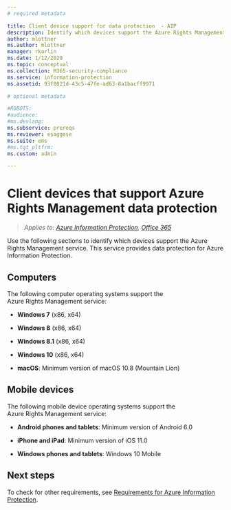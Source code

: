 ```yaml
---
# required metadata

title: Client device support for data protection  - AIP
description: Identify which devices support the Azure Rights Management service from Azure Information Protection.
author: mlottner
ms.author: mlottner
manager: rkarlin
ms.date: 1/12/2020
ms.topic: conceptual
ms.collection: M365-security-compliance
ms.service: information-protection
ms.assetid: 93f8021d-43c5-47fe-ad63-8a1bacff9971

# optional metadata

#ROBOTS:
#audience:
#ms.devlang:
ms.subservice: prereqs
ms.reviewer: esaggese
ms.suite: ems
#ms.tgt_pltfrm:
ms.custom: admin

---
```



# Client devices that support Azure Rights Management data protection

>*Applies to: [Azure Information Protection](https://azure.microsoft.com/pricing/details/information-protection), [Office 365](https://download.microsoft.com/download/E/C/F/ECF42E71-4EC0-48FF-AA00-577AC14D5B5C/Azure_Information_Protection_licensing_datasheet_EN-US.pdf)*

Use the following sections to identify which devices support the Azure Rights Management service. This service provides data protection for Azure Information Protection.

## Computers
The following computer operating systems support the Azure Rights Management service:

-   **Windows 7** (x86, x64)

-   **Windows 8** (x86, x64)

-   **Windows 8.1** (x86, x64)

-   **Windows 10** (x86, x64)

-   **macOS**: Minimum version of macOS 10.8 (Mountain Lion)

## Mobile devices
The following mobile device operating systems support the Azure Rights Management service:

-   **Android phones and tablets**: Minimum version of Android 6.0

-   **iPhone and iPad**: Minimum version of iOS 11.0

-   **Windows phones and tablets**: Windows 10 Mobile


## Next steps
To check for other requirements, see [Requirements for Azure Information Protection](requirements.md).

